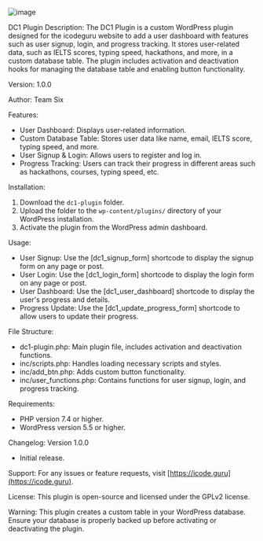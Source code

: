 ![image](https://github.com/user-attachments/assets/053b9128-34f8-4fd9-a46b-a55c23e959f8)

DC1 Plugin
Description:
The DC1 Plugin is a custom WordPress plugin designed for the icodeguru website to add a user dashboard with features such as user signup, login, and progress tracking. It stores user-related data, such as IELTS scores, typing speed, hackathons, and more, in a custom database table. The plugin includes activation and deactivation hooks for managing the database table and enabling button functionality.

Version:
1.0.0

Author:
Team Six

Features:
- User Dashboard: Displays user-related information.
- Custom Database Table: Stores user data like name, email, IELTS score, typing speed, and more.
- User Signup & Login: Allows users to register and log in.
- Progress Tracking: Users can track their progress in different areas such as hackathons, courses, typing speed, etc.

Installation:
1. Download the `dc1-plugin` folder.
2. Upload the folder to the `wp-content/plugins/` directory of your WordPress installation.
3. Activate the plugin from the WordPress admin dashboard.

Usage:
- User Signup: Use the [dc1_signup_form] shortcode to display the signup form on any page or post.
- User Login: Use the [dc1_login_form] shortcode to display the login form on any page or post.
- User Dashboard: Use the [dc1_user_dashboard] shortcode to display the user's progress and details.
- Progress Update: Use the [dc1_update_progress_form] shortcode to allow users to update their progress.

File Structure:
- dc1-plugin.php: Main plugin file, includes activation and deactivation functions.
- inc/scripts.php: Handles loading necessary scripts and styles.
- inc/add_btn.php: Adds custom button functionality.
- inc/user_functions.php: Contains functions for user signup, login, and progress tracking.

Requirements:
- PHP version 7.4 or higher.
- WordPress version 5.5 or higher.

Changelog:
Version 1.0.0
- Initial release.

Support:
For any issues or feature requests, visit [https://icode.guru](https://icode.guru).

License:
This plugin is open-source and licensed under the GPLv2 license.

Warning:
This plugin creates a custom table in your WordPress database. Ensure your database is properly backed up before activating or deactivating the plugin.

